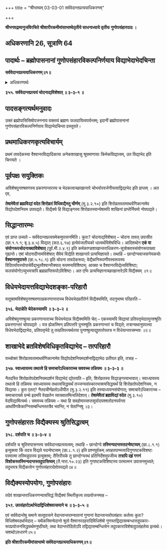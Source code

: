 +++
title = "श्रीभाष्यम् 03-03-01 सर्ववेदान्तप्रत्ययाधिकरणम्"

+++


**श्रीभगवद्रामानुजविरचिते श्रीशारीरकमीमांसाभाष्येतृतीये साधनाध्याये तृतीयः गुणोपसंहारपादः ।**

## अधिकरणानि 26, सूत्राणि 64

## पादार्थः – ब्रह्मोपासनानां गुणोपसंहारविकल्पनिर्णयाय विद्याभेदाभेदचिन्ता

**सर्ववेदान्तप्रत्ययाधिकरणम्॥१॥**

<details><summary>अधिकरणार्थः</summary>

ब्रह्मोपासनानां गुणोपसंहार-विकल्पनिर्णयाय विद्याभेदाभेदचिन्ता
</details>

**३५५. सर्ववेदान्तप्रत्ययं चोदनाद्यविशेषात् ॥ ३–३–१ ॥**

## पादसङ्गत्यर्थमनुवादः

उक्तं ब्रह्मोपासिसिषोपजननाय वक्तव्यं ब्रह्मणः फलदायित्वपर्यन्तम्; इदानीं ब्रह्मोपासनानां गुणोपसंहारविकल्पनिर्णयाय विद्याभेदचिन्ता प्रस्तूयते।

## प्रथमाधिकरणकृत्यविचार्यम्

प्रथमं तावदेकस्या वैश्वानरविद्यादिकाया अनेकशाखासु श्रूयमाणायाः किमेकविद्यात्वम्, उत विद्याभेद इति चिन्त्यते ।

## पूर्वपक्षः सयुक्तिकः

अविशेषपुनश्श्रवणस्य प्रकरणान्तरस्य च भेदकत्वाच्छाखान्तरे चोभयोरवर्जनीयत्वाद्विद्याभेद इति प्राप्तम् । अत एव,

**तेषामेवैतां ब्रह्मविद्यां वदेत शिरोव्रतं विधिवद्यैस्तु चीर्णम्** (मु.३.२.१०) इति शिरोव्रतवतामाथर्वणिकानामेव विद्योपदेशनियम उपपद्यते। विद्यैक्ये हि विद्याङ्गस्य शिरोव्रतस्यान्येषामपि शाखिनां प्राप्तेर्नियमो नोपपद्यते।

## सिद्धान्तारम्भः

एवं प्राप्त उच्यते – सर्ववेदान्तप्रत्ययमेकमुपासनमिति। कुतः? चोदनाद्यविशेषात् – चोदना तावत् उपासीत (छा.१.१.१; बृ.३.४.५) विद्यात् (कठ.६.१७) इत्येवंजातीयको धात्वर्थविशेषविधिः। आदिशब्देन **एकं वा संयोगरूपचोदनाख्याविशेषात्** (पूर्व.मी.२.४.९) इति कर्मकाण्डशाखान्तराधिकरण-सूत्रोक्तास्संयोगरूपाख्या गृह्यन्ते। एषां चोदनादीनामविशेषात् सैवेयं विद्येति शाखान्तरे प्रत्यभिज्ञायते। तथाहि – छान्दोग्यवाजसनेयकयोः **वैश्वानरमुपास्ते** (छा.५.१८.१) इति चोदना तावदेकरूपा; वेद्यैकनिरूपणीयस्वरूपस्य विदिपर्यायस्योपासेर्वेद्यभूतवैश्वानरैक्यात् रूपमप्यविशिष्टम्; आख्या च वैश्वानरविद्येत्यविशिष्टा; फलसंयोगोऽप्युभयत्रापि ब्रह्मप्राप्तिरूपोऽविशिष्टः। अत एभिः प्रत्यभिज्ञानाच्छाखान्तरेऽपि विद्यैक्यम् ॥१॥

## विधेयभेदायत्तविद्याभेदशङ्का-परिहारौ

यत्तूक्तमविशेषपुनश्श्रवणात्प्रकरणान्तराच्च विधेयभेदप्रतीतेर्न विद्यैक्यमिति, तदनुभाष्य परिहरति –

**३५६. भेदान्नेति चेदेकस्यामपि ॥ ३–३–२ ॥**

अविशेषपुनश्श्रुत्या प्रकरणान्तराच्च विधेयभेदान्न विद्यैक्यमिति चेत् – एकस्यामपि विद्यायां प्रतिपत्तृभेदात्पुनश्श्रुतिः प्रकरणान्तरं चोपपद्यते । यत्र ह्येकस्मिन् प्रतिपत्तरि पुनश्श्रुतिः प्रकरणान्तरं च विद्यते; तत्रान्यथानुपपत्त्या विधेयभेदाद्विद्याभेदः, प्रतिपत्तृभेदे तु तत्प्रतिपत्त्यर्थतया पुनश्श्रुत्याद्युपपत्तेस्तत्र न विधेयान्तरसम्भवः ॥२॥

## शाखाभेदे ब्रतविशेषविधिकृतविद्याभेद – तत्परिहारौ

यच्चोक्तं शिरोव्रतवतामाथर्वणिकानामेव विद्योपदेशनियमदर्शनाद्विद्याभेदः प्रतीयत इति, तत्राह –

**३५७. स्वाध्यायस्य तथात्वे हि समाचारेऽधिकाराच्च सववच्च तन्नियमः ॥ ३–३–३ ॥**

नैतदस्ति शिरोव्रतोपदेशनियमदर्शनं विद्याभेदं द्योतयति – इति, शिरोव्रतस्य विद्याङ्गत्त्वाभावात्। स्वाध्यायस्य तथात्वे हि तन्निमयः स्वाध्यायस्य तथात्वसिद्ध्यर्थं तज्जन्यसंस्कारभाक्त्वसिद्ध्यर्थं हि शिरोव्रतोपदेशनियमः, न विद्यायाः। कुत एतत्? नैतदचीर्णव्रतोऽधीयीत (मु.३.२.११) इति तस्याध्ययनसंयोगात्; समाचारेऽधिकाराच्च – समाचाराख्ये ग्रन्थे इदमपि वेदव्रतेन व्याख्यातमित्यतिदेशात्। **तेषामेवैतां ब्रह्मविद्यां वदेत** (मु.३.१०) वेदविद्यामित्यर्थः। सववच्च तन्नियमः – यथा हि सवहोमास्सप्तसूर्यादयश्शतोदनपर्यन्ता आथर्विणकैकाग्निसम्बन्धिनस्तत्रैव भवन्ति; न त्रेताग्निषु ॥३।

## गुणोपसंहारतः विद्यैक्यस्य श्रुतिसिद्धत्वम्

**३५८. दर्शयति च ॥ ३–३–४ ॥**

दर्शयति च श्रुतिरुपासनस्य सर्ववेदान्तप्रत्ययत्वम्; तथाहि – छान्दोग्ये
**तस्मिन्यदन्तस्तदन्वेष्टव्यम्** (छा.८.१.१) इत्युक्त्वा किं तदत्र विद्यते यदन्वेष्टव्यम् (छा.८.१.२) इति प्रश्नपूर्वकम् अपहतपाप्मत्वादिगुणाष्टकविशष्टः परमात्मा तस्मिन्नुपास्य इत्युक्तम्; तैत्तिरीयके तु छान्दोग्यस्थं प्रतिनिर्देशमुपजीव्य **तत्रापि दह्रं गगनं विशोकस्तस्मिन्यदन्तस्तदुपासिव्यम्** (तै.नारा.१०.२३) इति गुणाष्टकविशिष्टस्य परमात्मन उपासनमुच्यते; तदुभयत्र विद्यैकत्वेन गुणोपसंहारादेवोपपद्यते॥४॥

## विद्यैक्यस्योपयोगः, गुणोपसंहारः

तदेवं शाखान्तराधिकरणन्यायसिद्धं विद्यैक्यं स्थिरीकृत्य तत्प्रयोजनमाह –

**३५९. उपसंहारोऽर्थाभेदाद्विधिशेषवत्समाने च ॥ ३–३–५ ॥**

एवं सर्ववेदान्तेषु समाने सत्युपासने वेदान्तान्तराम्नातानां गुणानां वेदान्तान्तरोपसंहारः कर्तव्यः कुतः? विधिशेषवदर्थाभेदात् – यथैकस्मिन्वेदान्ते श्रुतो वैश्वानरदहरादिविधिशेषो गुणस्तद्विद्यासम्बन्धात्तदुपकार-रूपप्रयोजनसिद्ध्यर्थमनुष्ठीयते; तथा वेदान्तरोदितोऽपि तद्विद्यासम्बन्धित्वेन तदुपकाराविशेषादुपसंहर्तव्य इत्यर्थः। चशब्दोऽवधारणे॥५॥

**इति श्रीशारीरकमीमांसाभाष्ये सर्ववेदान्तप्रत्ययाधिकरणम्॥१॥**


